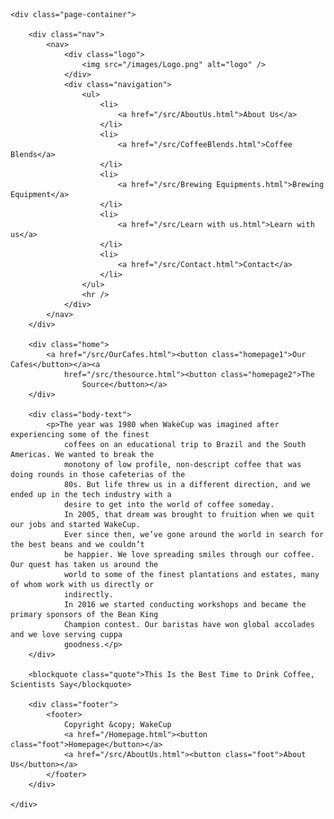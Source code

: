 <html lang="en">

<head>
    <meta charset="UTF-8">
    <meta http-equiv="X-UA-Compatible" content="IE=edge">
    <meta name="viewport" content="width=device-width, initial-scale=1.0">
    <title>WakeCup</title>
    <link rel="preconnect" href="https://fonts.googleapis.com">
    <link rel="preconnect" href="https://fonts.gstatic.com" crossorigin>
    <link href="https://fonts.googleapis.com/css2?family=Quicksand:wght@300;400&display=swap" rel="stylesheet">
    <link rel="stylesheet" href="index.css">
</head>

<body>

    <div class="page-container">

        <div class="nav">
            <nav>
                <div class="logo">
                    <img src="/images/Logo.png" alt="logo" />
                </div>
                <div class="navigation">
                    <ul>
                        <li>
                            <a href="/src/AboutUs.html">About Us</a>
                        </li>
                        <li>
                            <a href="/src/CoffeeBlends.html">Coffee Blends</a>
                        </li>
                        <li>
                            <a href="/src/Brewing Equipments.html">Brewing Equipment</a>
                        </li>
                        <li>
                            <a href="/src/Learn with us.html">Learn with us</a>
                        </li>
                        <li>
                            <a href="/src/Contact.html">Contact</a>
                        </li>
                    </ul>
                    <hr />
                </div>
            </nav>
        </div>

        <div class="home">
            <a href="/src/OurCafes.html"><button class="homepage1">Our Cafes</button></a><a
                href="/src/thesource.html"><button class="homepage2">The
                    Source</button></a>
        </div>

        <div class="body-text">
            <p>The year was 1980 when WakeCup was imagined after experiencing some of the finest
                coffees on an educational trip to Brazil and the South Americas. We wanted to break the
                monotony of low profile, non-descript coffee that was doing rounds in those cafeterias of the
                80s. But life threw us in a different direction, and we ended up in the tech industry with a
                desire to get into the world of coffee someday.
                In 2005, that dream was brought to fruition when we quit our jobs and started WakeCup.
                Ever since then, we’ve gone around the world in search for the best beans and we couldn’t
                be happier. We love spreading smiles through our coffee. Our quest has taken us around the
                world to some of the finest plantations and estates, many of whom work with us directly or
                indirectly.
                In 2016 we started conducting workshops and became the primary sponsors of the Bean King
                Champion contest. Our baristas have won global accolades and we love serving cuppa
                goodness.</p>
        </div>

        <blockquote class="quote">This Is the Best Time to Drink Coffee, Scientists Say</blockquote>

        <div class="footer">
            <footer>
                Copyright &copy; WakeCup
                <a href="/Homepage.html"><button class="foot">Homepage</button></a>
                <a href="/src/AboutUs.html"><button class="foot">About Us</button></a>
            </footer>
        </div>

    </div>

</body>

</html>
